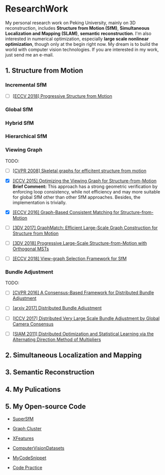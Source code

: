 # ResearchWork
My personal research work on Peking University, mainly on 3D reconstruction, includes **Structure from Motion (SfM)**, **Simultaneous Localization and Mapping (SLAM)**, **semantic reconstruction**. I'm also interested in numerical optimization, especially **large scale nonlinear optimization**, though only at the begin right now. My dream is to build the world with computer vision technologies. If you are interested in my work, just send me an e-mail. 

## 1. Structure from Motion

### Incremental SfM
- [ ] [[ECCV 2018] Progressive Structure from Motion](http://openaccess.thecvf.com/content_ECCV_2018/papers/Alex_Locher_Progressive_Structure_from_ECCV_2018_paper.pdf)

### Global SfM

### Hybrid SfM

### Hierarchical SfM

### Viewing Graph

TODO:
- [ ] [[CVPR 2008] Skeletal graphs for efficitent structure from motion](http://www.cs.cornell.edu/~snavely/projects/skeletalset/SkeletalSets_cvpr08.pdf)

- [x] [[ICCV 2015] Optimizing the Viewing Graph for Structure-from-Motion](http://cs.ucsb.edu/~holl/pubs/Sweeney-2015-ICCV.pdf) 
**Brief Comment:** This approach has a strong geometric verification by enforcing loop consistency, while not efficiency and may more suitable for global SfM other than other SfM approaches. Besides, the implementation is trivially.

- [x] [[ECCV 2016] Graph-Based Consistent Matching for Structure-from-Motion](https://home.cse.ust.hk/~tshenaa/files/pub/eccv2016_graph_match.pdf)

- [ ] [[3DV  2017] GraphMatch: Efficient Large-Scale Graph Construction for Structure from Motion](http://vfragoso.com/pdfs/graphmatch.pdf)

- [ ] [[3DV 2018] Progressive Large-Scale Structure-from-Motion with Orthogonal MSTs]()

- [ ] [[ECCV 2018] View-graph Selection Framework for SfM](http://openaccess.thecvf.com/content_ECCV_2018/papers/Rajvi_Shah_View-graph_Selection_Framework_ECCV_2018_paper.pdf)


### Bundle Adjustment

TODO:
- [ ] [[CVPR 2016] A Consensus-Based Framework for Distributed Bundle Adjustment]()

- [ ] [[arxiv 2017] Distributed Bundle Adjustment]()

- [ ] [[ICCV 2017] Distributed Very Large Scale Bundle Adjustment by Global Camera Consensus]()

- [ ] [[SIAM 2011] Distributed Optimization and Statistical Learning via the Alternating Direction Method of Multipliers]()


## 2. Simultaneous Localization and Mapping


## 3. Semantic Reconstruction


## 4. My Pulications


## 5. My Open-source Code
- [SuperSfM](https://github.com/AIBluefisher/SuperSfM)

- [Graph Cluster](https://github.com/AIBluefisher/GraphCluster)

- [XFeatures](https://github.com/AIBluefisher/XFeatures)

- [ComputerVisionDatasets](https://github.com/AIBluefisher/ComputerVisionDatasets)

- [MyCodeSnippet](https://github.com/AIBluefisher/MyCodeSnippet)

- [Code Practice](https://github.com/AIBluefisher/CodePractice)
